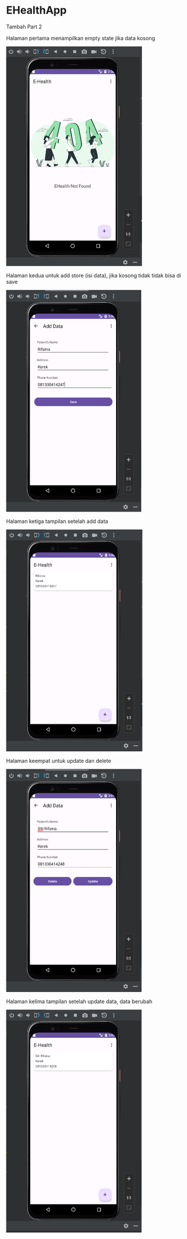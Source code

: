 # EHealthApp
 Tambah Part 2

Halaman pertama menampilkan empty state jika data kosong

<img src="https://github.com/Phooooo/EHealthApp/blob/main/1.PNG">

Halaman kedua untuk add store (isi data), jika kosong tidak tidak bisa di save

<img src="https://github.com/Phooooo/EHealthApp/blob/main/2.PNG">

Halaman ketiga tampilan setelah add data

<img src="https://github.com/Phooooo/EHealthApp/blob/main/3.PNG">

Halaman keempat untuk update dan delete

<img src="https://github.com/Phooooo/EHealthApp/blob/main/4.PNG">

Halaman kelima tampilan setelah update data, data berubah

<img src="https://github.com/Phooooo/EHealthApp/blob/main/5.PNG">
